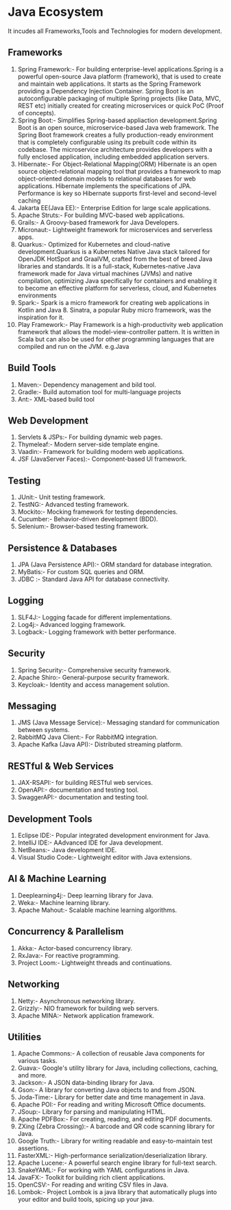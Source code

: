 # Java Ecosystem

It incudes all Frameworks,Tools and Technologies for modern development.

## Frameworks

1. Spring Framework:- For building enterprise-level applications.Spring is a powerful open-source Java platform (framework), that is used to create and maintain web applications. It starts as the Spring Framework providing a Dependency Injection Container. Spring Boot is an autoconfigurable packaging of multiple Spring projects (like Data, MVC, REST etc) initially created for creating microservices or quick PoC (Proof of concepts).
2. Spring Boot:- Simplifies Spring-based appliaction development.Spring Boot is an open source, microservice-based Java web framework. The Spring Boot framework creates a fully production-ready environment that is completely configurable using its prebuilt code within its codebase. The microservice architecture provides developers with a fully enclosed application, including embedded application servers.
3. Hibernate:- For Object-Relational Mapping(ORM) Hibernate is an open source object-relational mapping tool that provides a framework to map object-oriented domain models to relational databases for web applications. Hibernate implements the specifications of JPA. Performance is key so Hibernate supports first-level and second-level caching
4. Jakarta EE(Java EE):- Enterprise Edition for large scale applications.
5. Apache Struts:- For building MVC-based web applications.
6. Grails:- A Groovy-based framework for Java Developers.
7. Micronaut:- Lightweight framework for microservices and serverless apps.
8. Quarkus:- Optimized for Kubernetes and cloud-native development.Quarkus is a Kubernetes Native Java stack tailored for OpenJDK HotSpot and GraalVM, crafted from the best of breed Java libraries and standards. It is a full-stack, Kubernetes-native Java framework made for Java virtual machines (JVMs) and native compilation, optimizing Java specifically for containers and enabling it to become an effective platform for serverless, cloud, and Kubernetes environments
9. Spark:- Spark is a micro framework for creating web applications in Kotlin and Java 8. Sinatra, a popular Ruby micro framework, was the inspiration for it.
10. Play Framework:- Play Framework is a high-productivity web application framework that allows the model-view-controller pattern. It is written in Scala but can also be used for other programming languages that are compiled and run on the JVM. e.g.Java

## Build Tools

1. Maven:- Dependency management and bild tool.
2. Gradle:- Build automation tool for multi-language projects
3. Ant:- XML-based build tool

## Web Development

1. Servlets & JSPs:- For building dynamic web pages.
2. Thymeleaf:- Modern server-side template engine.
3. Vaadin:- Framework for building modern web applications.
4. JSF (JavaServer Faces):- Component-based UI framework.

## Testing

1. JUnit:- Unit testing framework.
2. TestNG:- Advanced testing framework.
3. Mockito:- Mocking framework for testing dependencies.
4. Cucumber:- Behavior-driven development (BDD).
5. Selenium:- Browser-based testing framework.

## Persistence & Databases

1. JPA (Java Persistence API):- ORM standard for database integration.
2. MyBatis:- For custom SQL queries and ORM.
3. JDBC :- Standard Java API for database connectivity.

## Logging

1. SLF4J:- Logging facade for different implementations.
2. Log4j:- Advanced logging framework.
3. Logback:- Logging framework with better performance.

## Security

1. Spring Security:- Comprehensive security framework.
2. Apache Shiro:- General-purpose security framework.
3. Keycloak:- Identity and access management solution.

## Messaging

1. JMS (Java Message Service):- Messaging standard for communication between systems.
2. RabbitMQ Java Client:- For RabbitMQ integration.
3. Apache Kafka (Java API):- Distributed streaming platform.

## RESTful & Web Services

1. JAX-RSAPI:- for building RESTful web services.
2. OpenAPI:- documentation and testing tool.
3. SwaggerAPI:- documentation and testing tool.

## Development Tools

1. Eclipse IDE:- Popular integrated development environment for Java.
2. IntelliJ IDE:- AAdvanced IDE for Java development.
3. NetBeans:- Java development IDE.
4. Visual Studio Code:- Lightweight editor with Java extensions.

## AI & Machine Learning

1. Deeplearning4j:- Deep learning library for Java.
2. Weka:- Machine learning library.
3. Apache Mahout:- Scalable machine learning algorithms.

## Concurrency & Parallelism

1. Akka:- Actor-based concurrency library.
2. RxJava:- For reactive programming.
3. Project Loom:- Lightweight threads and continuations.

## Networking

1. Netty:- Asynchronous networking library.
2. Grizzly:- NIO framework for building web servers.
3. Apache MINA:- Network application framework.

## Utilities

1. Apache Commons:- A collection of reusable Java components for various tasks.
2. Guava:- Google's utility library for Java, including collections, caching, and more.
3. Jackson:- A JSON data-binding library for Java.
4. Gson:- A library for converting Java objects to and from JSON.
5. Joda-Time:- Library for better date and time management in Java.
6. Apache POI:- For reading and writing Microsoft Office documents.
7. JSoup:- Library for parsing and manipulating HTML.
8. Apache PDFBox:- For creating, reading, and editing PDF documents.
9. ZXing (Zebra Crossing):- A barcode and QR code scanning library for Java.
10. Google Truth:- Library for writing readable and easy-to-maintain test assertions.
11. FasterXML:- High-performance serialization/deserialization library.
12. Apache Lucene:- A powerful search engine library for full-text search.
13. SnakeYAML:- For working with YAML configurations in Java.
14. JavaFX:- Toolkit for building rich client applications.
15. OpenCSV:- For reading and writing CSV files in Java.
16. Lombok:- Project Lombok is a java library that automatically plugs into your editor and build tools, spicing up your java.
